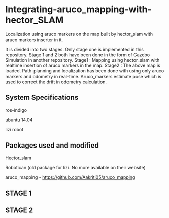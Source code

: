 # Integrating-aruco_mapping-with-hector_SLAM
Localization using aruco markers on the map built by hector_slam with aruco markers inserter in it.

It is divided into two stages. Only stage one is implemented in this repository. Stage 1 and 2 both have been done in the form of Gazebo Simulation in another repository. 
Stage1 : Mapping using hector_slam with realtime insertion of aruco markers in the map.
Stage2 : The above map is loaded. Path-planning and localization has been done with using only aruco markers and odometry in real-time. Aruco_markers estimate pose which is used to correct the drift in odometry calculation.

## System Specifications
ros-indigo

ubuntu 14.04

lizi robot

## Packages used and modified
Hector_slam

Robotican (old package for lizi. No more available on their website)

aruco_mapping - https://github.com/Aakriti05/aruco_mapping 

## STAGE 1 

## STAGE 2
